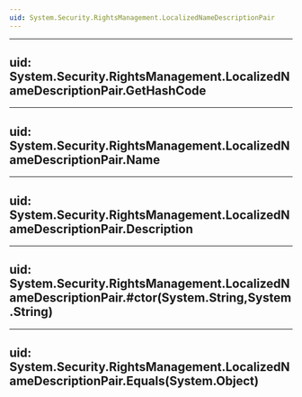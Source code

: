 ```yaml
---
uid: System.Security.RightsManagement.LocalizedNameDescriptionPair
---
```


---
uid: System.Security.RightsManagement.LocalizedNameDescriptionPair.GetHashCode
---

---
uid: System.Security.RightsManagement.LocalizedNameDescriptionPair.Name
---

---
uid: System.Security.RightsManagement.LocalizedNameDescriptionPair.Description
---

---
uid: System.Security.RightsManagement.LocalizedNameDescriptionPair.#ctor(System.String,System.String)
---

---
uid: System.Security.RightsManagement.LocalizedNameDescriptionPair.Equals(System.Object)
---
